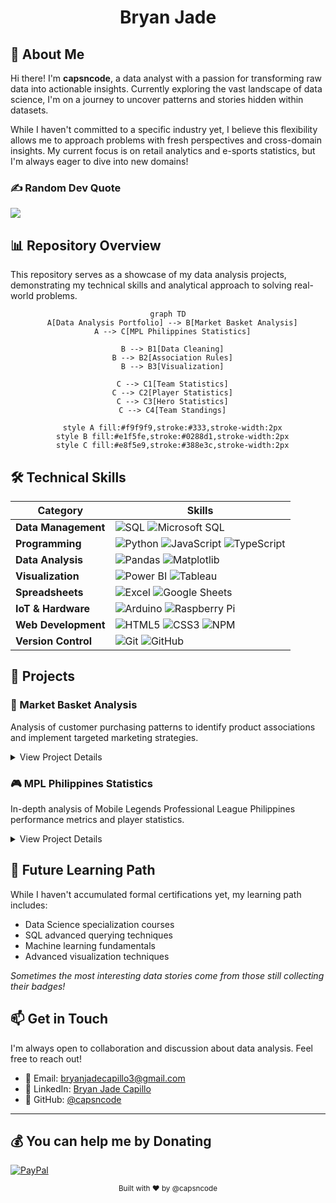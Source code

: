 
<div align="center">
  
# Bryan Jade

 <!-- [![GitHub last commit](https://img.shields.io/github/last-commit/capsncode/data-analysis-portfolio)](https://github.com/capsncode/data-analysis-portfolio/commits/main)
  [![GitHub repo size](https://img.shields.io/github/repo-size/capsncode/data-analysis-portfolio)](https://github.com/capsncode/data-analysis-portfolio)
  [![GitHub issues](https://img.shields.io/github/issues/capsncode/data-analysis-portfolio)](https://github.com/capsncode/data-analysis-portfolio/issues)
  [![GitHub stars](https://img.shields.io/github/stars/capsncode/data-analysis-portfolio)](https://github.com/capsncode/data-analysis-portfolio/stargazers) -->
  
</div>

## 👋 About Me

Hi there! I'm **capsncode**, a data analyst with a passion for transforming raw data into actionable insights. Currently exploring the vast landscape of data science, I'm on a journey to uncover patterns and stories hidden within datasets.

While I haven't committed to a specific industry yet, I believe this flexibility allows me to approach problems with fresh perspectives and cross-domain insights. My current focus is on retail analytics and e-sports statistics, but I'm always eager to dive into new domains!

### ✍️ Random Dev Quote
![](https://quotes-github-readme.vercel.app/api?type=horizontal&theme=radical)

## 📊 Repository Overview

This repository serves as a showcase of my data analysis projects, demonstrating my technical skills and analytical approach to solving real-world problems.

<div align="center">
  
  ```mermaid
  graph TD
    A[Data Analysis Portfolio] --> B[Market Basket Analysis]
    A --> C[MPL Philippines Statistics]
    
    B --> B1[Data Cleaning]
    B --> B2[Association Rules]
    B --> B3[Visualization]
    
    C --> C1[Team Statistics]
    C --> C2[Player Statistics]
    C --> C3[Hero Statistics]
    C --> C4[Team Standings]
    
    style A fill:#f9f9f9,stroke:#333,stroke-width:2px
    style B fill:#e1f5fe,stroke:#0288d1,stroke-width:2px
    style C fill:#e8f5e9,stroke:#388e3c,stroke-width:2px
  ```
  
</div>

## 🛠️ Technical Skills

<div align="center">
  
  | Category | Skills |
  |----------|--------|
  | **Data Management** | ![SQL](https://img.shields.io/badge/-SQL-4479A1?style=flat&logo=postgresql&logoColor=white) ![Microsoft SQL](https://img.shields.io/badge/-Microsoft%20SQL-CC2927?style=flat&logo=microsoftsqlserver&logoColor=white) |
  | **Programming** | ![Python](https://img.shields.io/badge/-Python-3776AB?style=flat&logo=python&logoColor=white) ![JavaScript](https://img.shields.io/badge/-JavaScript-F7DF1E?style=flat&logo=javascript&logoColor=black) ![TypeScript](https://img.shields.io/badge/-TypeScript-3178C6?style=flat&logo=typescript&logoColor=white) |
  | **Data Analysis** | ![Pandas](https://img.shields.io/badge/-Pandas-150458?style=flat&logo=pandas&logoColor=white) ![Matplotlib](https://img.shields.io/badge/-Matplotlib-11557c?style=flat) |
  | **Visualization** | ![Power BI](https://img.shields.io/badge/-Power%20BI-F2C811?style=flat&logo=powerbi&logoColor=black) ![Tableau](https://img.shields.io/badge/-Tableau-E97627?style=flat&logo=tableau&logoColor=white) |
  | **Spreadsheets** | ![Excel](https://img.shields.io/badge/-Excel-217346?style=flat&logo=microsoftexcel&logoColor=white) ![Google Sheets](https://img.shields.io/badge/-Google%20Sheets-34A853?style=flat&logo=googlesheets&logoColor=white) |
  | **IoT & Hardware** | ![Arduino](https://img.shields.io/badge/-Arduino-00979D?style=flat&logo=arduino&logoColor=white) ![Raspberry Pi](https://img.shields.io/badge/-Raspberry%20Pi-A22846?style=flat&logo=raspberrypi&logoColor=white) |
  | **Web Development** | ![HTML5](https://img.shields.io/badge/-HTML5-E34F26?style=flat&logo=html5&logoColor=white) ![CSS3](https://img.shields.io/badge/-CSS3-1572B6?style=flat&logo=css3&logoColor=white) ![NPM](https://img.shields.io/badge/-NPM-CB3837?style=flat&logo=npm&logoColor=white) |
  | **Version Control** | ![Git](https://img.shields.io/badge/-Git-F05032?style=flat&logo=git&logoColor=white) ![GitHub](https://img.shields.io/badge/-GitHub-181717?style=flat&logo=github&logoColor=white) |
  
</div>

## 📂 Projects

### 🛒 Market Basket Analysis
Analysis of customer purchasing patterns to identify product associations and implement targeted marketing strategies.

<details>
<summary>View Project Details</summary>

#### Overview
This project applies association rule mining techniques to transaction data to uncover relationships between products frequently purchased together.

#### Key Findings
- Identified top 10 product pairs with highest association rules
- Discovered seasonal buying patterns across product categories
- Created visualizations of product networks and clusters

#### Technologies Used
- Python (Pandas, Matplotlib, Apriori algorithm)
- SQL for data extraction and preprocessing
- Power BI for interactive dashboards

</details>

### 🎮 MPL Philippines Statistics
In-depth analysis of Mobile Legends Professional League Philippines performance metrics and player statistics.

<details>
<summary>View Project Details</summary>

#### Overview
Statistical analysis of MPL Philippines data to identify performance patterns, player strengths, and strategic insights.

#### Key Areas
- Team performance analysis across seasons
- Player efficiency metrics and rankings
- Meta trends and hero selection patterns

#### Technologies Used
- Python for statistical analysis
- Tableau for interactive visualizations
- Excel for data cleaning and preliminary analysis

</details>

## 🚀 Future Learning Path

While I haven't accumulated formal certifications yet, my learning path includes:
- Data Science specialization courses
- SQL advanced querying techniques
- Machine learning fundamentals
- Advanced visualization techniques

*Sometimes the most interesting data stories come from those still collecting their badges!*

## 📫 Get in Touch

I'm always open to collaboration and discussion about data analysis. Feel free to reach out!

- 📧 Email: [bryanjadecapillo3@gmail.com](mailto:bryanjadecapillo3@gmail.com)
- 💼 LinkedIn: [Bryan Jade Capillo](https://www.linkedin.com/in/bryan-jade-capillo)
- 🐙 GitHub: [@capsncode](https://github.com/capsncode)

<!-- 
## 📊 Repository Activity

 <div align="center">
  
  ```mermaid
  gitGraph
    commit id: "Initial commit"
    commit id: "Add repository structure"
    branch "market-basket-analysis"
    checkout "market-basket-analysis"
    commit id: "Add data collection scripts"
    commit id: "Implement association rule mining"
    commit id: "Create visualizations"
    checkout main
    merge "market-basket-analysis"
    branch "mpl-statistics"
    checkout "mpl-statistics"
    commit id: "Add team performance analysis"
    commit id: "Add player statistics"
    checkout main
    merge "mpl-statistics"
    commit id: "Update README"
    commit id: "Add interactive dashboards"
  ```
  
</div> -->

---

  ## 💰 You can help me by Donating
  [![PayPal](https://img.shields.io/badge/PayPal-00457C?style=for-the-badge&logo=paypal&logoColor=white)](https://paypal.me/capsncode) 

<div align="center">
  <sub>Built with ❤️ by @capsncode</sub>
</div>
